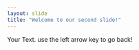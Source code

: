 ```yaml
---
layout: slide
title: "Welcome to our second slide!"
---
```

Your Text.
use the left arrow key to go back!
